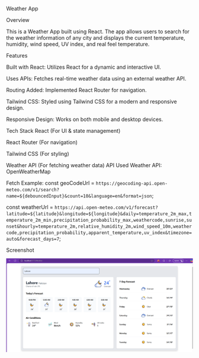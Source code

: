 Weather App

Overview

This is a Weather App built using React. The app allows users to search for the weather information of any city and displays the current temperature, humidity, wind speed, UV index, and real feel temperature.

Features

Built with React: 
Utilizes React for a dynamic and interactive UI.

Uses APIs: Fetches real-time weather data using an external weather API.

Routing Added: Implemented React Router for navigation.

Tailwind CSS: Styled using Tailwind CSS for a modern and responsive design.

Responsive Design: Works on both mobile and desktop devices.

Tech Stack
React (For UI & state management)

React Router (For navigation)

Tailwind CSS (For styling)

Weather API (For fetching weather data)
API Used
Weather API: OpenWeatherMap

Fetch Example:
const geoCodeUrl = `https://geocoding-api.open-meteo.com/v1/search?name=${debouncedInput}&count=10&language=en&format=json`;

const weatherUrl = `https://api.open-meteo.com/v1/forecast?latitude=${latitude}&longitude=${longitude}&daily=temperature_2m_max,temperature_2m_min,precipitation_probability_max,weathercode,sunrise,sunset&hourly=temperature_2m,relative_humidity_2m,wind_speed_10m,weathercode,precipitation_probability,apparent_temperature,uv_index&timezone=auto&forecast_days=7`;

Screenshot

![Weather App](public/Weather-Animated-icons/Weather-App.PNG)

